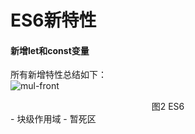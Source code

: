 # ES6新特性
#### 新增let和const变量
所有新增特性总结如下：  
 <img :src="$withBase('/ES6.jpg')" alt="mul-front">
<center>图2 ES6</center>
- 块级作用域
- 暂死区

#### 